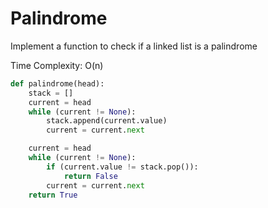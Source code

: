 # Palindrome

Implement a function to check if a linked list is a palindrome

Time Complexity: O\(n\)

```python
def palindrome(head):
    stack = []
    current = head
    while (current != None):
        stack.append(current.value)
        current = current.next

    current = head
    while (current != None):
        if (current.value != stack.pop()):
            return False
        current = current.next
    return True
```

